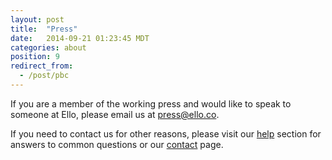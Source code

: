 ```yaml
---
layout: post
title:  "Press"
date:   2014-09-21 01:23:45 MDT
categories: about
position: 9
redirect_from:
  - /post/pbc
---
```


If you are a member of the working press and would like to speak to someone at Ello, please email us at press@ello.co.

If you need to contact us for other reasons, please visit our [help](/wtf/help/) section for answers to common questions or our [contact](/wtf/help/contact/) page.
